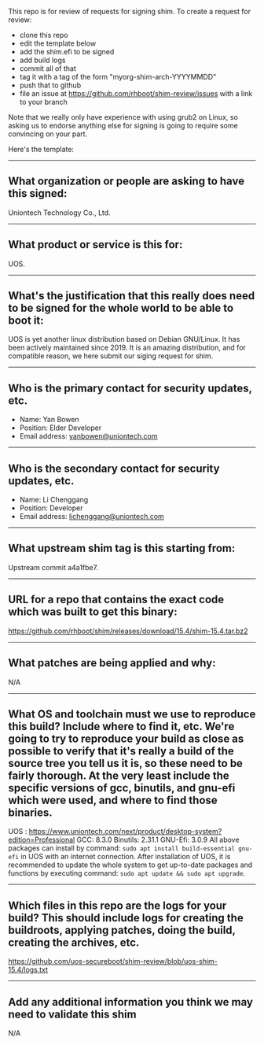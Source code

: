 This repo is for review of requests for signing shim.  To create a request for review:

- clone this repo
- edit the template below
- add the shim.efi to be signed
- add build logs
- commit all of that
- tag it with a tag of the form "myorg-shim-arch-YYYYMMDD"
- push that to github
- file an issue at https://github.com/rhboot/shim-review/issues with a link to your branch

Note that we really only have experience with using grub2 on Linux, so asking
us to endorse anything else for signing is going to require some convincing on
your part.

Here's the template:

-------------------------------------------------------------------------------
What organization or people are asking to have this signed:
-------------------------------------------------------------------------------
Uniontech Technology Co., Ltd.

-------------------------------------------------------------------------------
What product or service is this for:
-------------------------------------------------------------------------------
UOS.

-------------------------------------------------------------------------------
What's the justification that this really does need to be signed for the whole world to be able to boot it:
-------------------------------------------------------------------------------
UOS is yet another linux distribution based on Debian GNU/Linux. It has been actively maintained since 2019.
It is an amazing distribution, and for compatible reason, we here submit our siging request for shim.

-------------------------------------------------------------------------------
Who is the primary contact for security updates, etc.
-------------------------------------------------------------------------------
- Name: Yan Bowen
- Position: Elder Developer
- Email address: yanbowen@uniontech.com

-------------------------------------------------------------------------------
Who is the secondary contact for security updates, etc.
-------------------------------------------------------------------------------
- Name: Li Chenggang
- Position: Developer
- Email address: lichenggang@uniontech.com

-------------------------------------------------------------------------------
What upstream shim tag is this starting from:
-------------------------------------------------------------------------------
Upstream commit a4a1fbe7.

-------------------------------------------------------------------------------
URL for a repo that contains the exact code which was built to get this binary:
-------------------------------------------------------------------------------
https://github.com/rhboot/shim/releases/download/15.4/shim-15.4.tar.bz2

-------------------------------------------------------------------------------
What patches are being applied and why:
-------------------------------------------------------------------------------
N/A

-------------------------------------------------------------------------------
What OS and toolchain must we use to reproduce this build?  Include where to find it, etc.  We're going to try to reproduce your build as close as possible to verify that it's really a build of the source tree you tell us it is, so these need to be fairly thorough. At the very least include the specific versions of gcc, binutils, and gnu-efi which were used, and where to find those binaries.
-------------------------------------------------------------------------------
UOS : https://www.uniontech.com/next/product/desktop-system?edition=Professional
GCC: 8.3.0
Binutils: 2.31.1
GNU-Efi: 3.0.9
All above packages can install by command: `sudo apt install build-essential gnu-efi` in UOS  with an internet connection.
After installation of UOS, it is recommended to update the whole system to get up-to-date packages and functions by executing command: `sudo apt update && sudo apt upgrade`.

-------------------------------------------------------------------------------
Which files in this repo are the logs for your build?   This should include logs for creating the buildroots, applying patches, doing the build, creating the archives, etc.
-------------------------------------------------------------------------------
https://github.com/uos-secureboot/shim-review/blob/uos-shim-15.4/logs.txt

-------------------------------------------------------------------------------
Add any additional information you think we may need to validate this shim
-------------------------------------------------------------------------------
N/A
